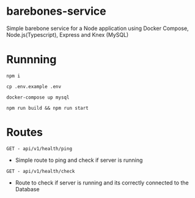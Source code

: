 # barebones-service
Simple barebone service for a Node application using Docker Compose, Node.js(Typescript), Express and Knex (MySQL)


# Runnning
`npm i`

`cp .env.example .env`

`docker-compose up mysql`

`npm run build && npm run start`

# Routes 
`GET - api/v1/health/ping`
- Simple route to ping and check if server is running

`GET - api/v1/health/check`
- Route to check if server is running and its correctly connected to the Database
